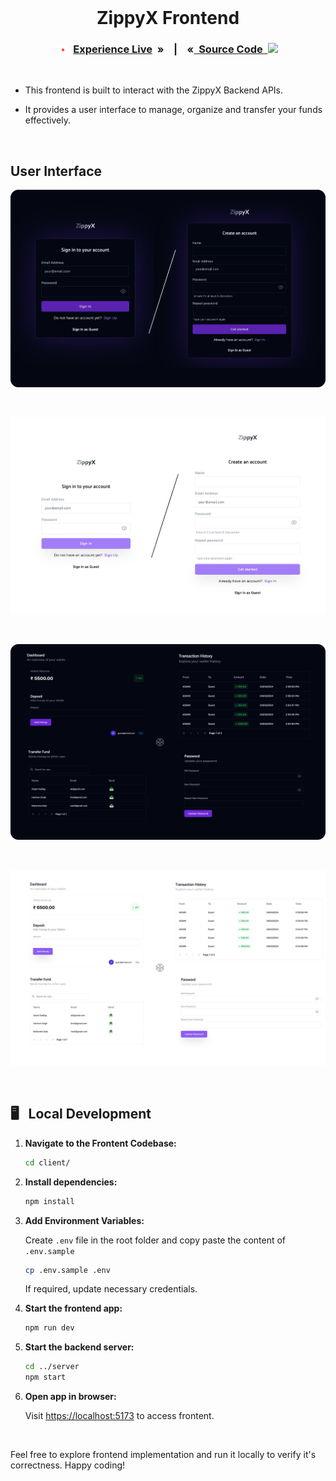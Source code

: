 <br>
<h1 align="center">ZippyX Frontend</h1>

<h3 align="center">

<img src = "../assets/live.gif" width = 16px align="center"/>&nbsp;&nbsp;[Experience Live](https://zippy-x.vercel.app/) &nbsp;» &nbsp;&nbsp;&nbsp;|&nbsp;&nbsp;&nbsp; «[&nbsp; Source Code &nbsp;](../client/)<img src = "https://media2.giphy.com/media/QssGEmpkyEOhBCb7e1/giphy.gif?cid=ecf05e47a0n3gi1bfqntqmob8g9aid1oyj2wr3ds3mg700bl&rid=giphy.gif" width = 23px align="top"/>

</h3>
<br>

- This frontend is built to interact with the ZippyX Backend APIs.

- It provides a user interface to manage, organize and transfer your funds effectively.

<br>

<h2>User Interface</h2>

<p align=center>
  <img alt="Jio Network blocking the view? Network switch reveals the magic!" src="./src/assets/ui-1.png">
<p>
<br>

<p align=center>
  <img  alt="Jio Network blocking the view? Network switch reveals the magic!" src="./src/assets/ui-1-light.png">
<p>
<br>

<p align=center>
  <img alt="Jio Network blocking the view? Network switch reveals the magic!" src="./src/assets/ui-2.png">
<p>
<br>


<p align=center>
  <img alt="Jio Network blocking the view? Network switch reveals the magic!" src="./src/assets/ui-2-light.png">
<p>
<br>

<h2>🖥️&nbsp;&nbsp; Local Development</h2>

1. **Navigate to the Frontent Codebase:**

   ```bash
   cd client/
   ```

2. **Install dependencies:**

   ```bash
   npm install
   ```

3. **Add Environment Variables:**

    Create `.env` file in the root folder and copy paste the content of `.env.sample`

    ```bash
    cp .env.sample .env
    ```

    If required, update necessary credentials.

4. **Start the frontend app:**

   ```bash
   npm run dev
   ```

5. **Start the backend server:**

   ```bash
   cd ../server
   npm start
   ```

6. **Open app in browser:**

   Visit [https://localhost:5173](https://localhost:5173) to access frontent.

<br>

Feel free to explore frontend implementation and run it locally to verify it's correctness. Happy coding!
